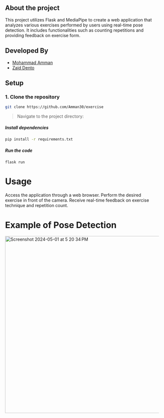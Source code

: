 
## About the project
This project utilizes Flask and MediaPipe to create a web application that analyzes various exercises performed by users using real-time pose detection. It includes functionalities such as counting repetitions and providing feedback on exercise form.
<h2>Developed By</h2>

- [Mohammad Amman](https://www.linkedin.com/in/mohammad-amman/)
- [Zaid Dento](https://www.linkedin.com/in/zaid-dento-7b05a3220/)



## Setup

### 1. Clone the repository

```bash
git clone https://github.com/Amman30/exercise
```

> Navigate to the project directory:

##### Install dependencies

```bash
pip install -r requirements.txt
```

##### Run the code

```
flask run
```

# Usage
Access the application through a web browser.
Perform the desired exercise in front of the camera.
Receive real-time feedback on exercise technique and repetition count.

# Example of Pose Detection
<img width="580" alt="Screenshot 2024-05-01 at 5 20 34 PM" src="https://github.com/Amman30/exercise/assets/90471529/3c5a4b40-8209-404b-82cd-930ca0dea7bc">


